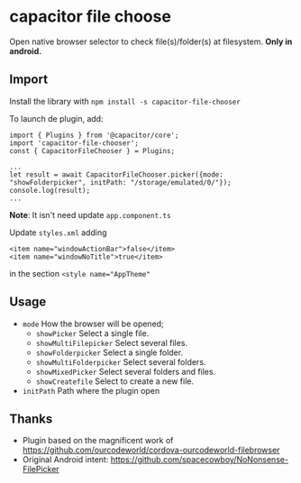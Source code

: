 # capacitor file choose

Open native browser selector to check file(s)/folder(s) at filesystem. **Only in android.**

## Import

Install the library with `npm install -s capacitor-file-chooser`

To launch de plugin, add:

```
import { Plugins } from '@capacitor/core';
import 'capacitor-file-chooser';
const { CapacitorFileChooser } = Plugins;

...
let result = await CapacitorFileChooser.picker({mode: "showFolderpicker", initPath: "/storage/emulated/0/"});
console.log(result);
...
```

**Note**: It isn't need update `app.component.ts`

Update `styles.xml` adding

```
<item name="windowActionBar">false</item>
<item name="windowNoTitle">true</item>
```

in the section `<style name="AppTheme"`

## Usage

- `mode` How the browser will be opened;
  - `showPicker` Select a single file.
  - `showMultiFilepicker` Select several files.
  - `showFolderpicker` Select a single folder.
  - `showMultiFolderpicker` Select several folders.
  - `showMixedPicker` Select several folders and files.
  - `showCreatefile` Select to create a new file.
- `initPath` Path where the plugin open

## Thanks

- Plugin based on the magnificent work of https://github.com/ourcodeworld/cordova-ourcodeworld-filebrowser
- Original Android intent: https://github.com/spacecowboy/NoNonsense-FilePicker
